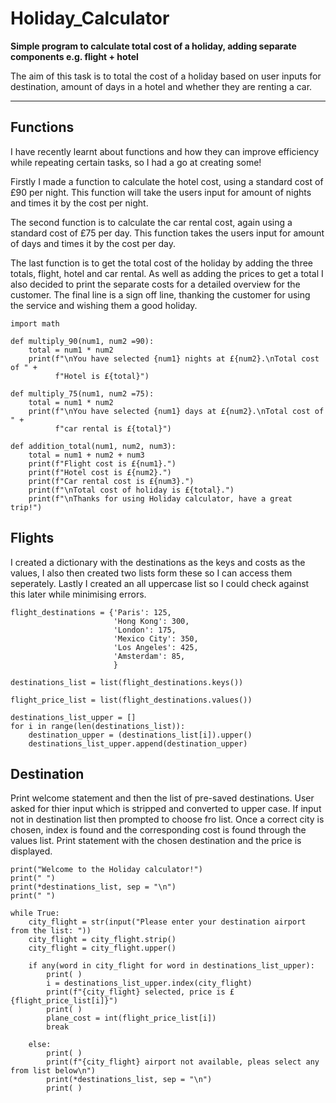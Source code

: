 # Holiday_Calculator
**Simple program to calculate total cost of a holiday, adding separate components e.g. flight + hotel**

The aim of this task is to total the cost of a holiday based on user inputs for destination, amount of days in a hotel and whether they are renting a car.

---
## Functions

I have recently learnt about functions and how they can improve efficiency while repeating certain tasks, so I had a go at creating some!

Firstly I made a function to calculate the hotel cost, using a standard cost of £90 per night. 
This function will take the users input for amount of nights and times it by the cost per night.

The second function is to calculate the car rental cost, again using a standard cost of £75 per day.
This function takes the users input for amount of days and times it by the cost per day. 

The last function is to get the total cost of the holiday by adding the three totals, flight, hotel and car rental.
As well as adding the prices to get a total I also decided to print the separate costs for a detailed overview for the customer.
The final line is a sign off line, thanking the customer for using the service and wishing them a good holiday.

    import math

    def multiply_90(num1, num2 =90):
        total = num1 * num2
        print(f"\nYou have selected {num1} nights at £{num2}.\nTotal cost of " +
              f"Hotel is £{total}")

    def multiply_75(num1, num2 =75):
        total = num1 * num2
        print(f"\nYou have selected {num1} days at £{num2}.\nTotal cost of " +
              f"car rental is £{total}")

    def addition_total(num1, num2, num3):
        total = num1 + num2 + num3
        print(f"Flight cost is £{num1}.")
        print(f"Hotel cost is £{num2}.")
        print(f"Car rental cost is £{num3}.")
        print(f"\nTotal cost of holiday is £{total}.")
        print(f"\nThanks for using Holiday calculator, have a great trip!")

## Flights

I created a dictionary with the destinations as the keys and costs as the values, I also then created two lists form these so I can access them seperately.
Lastly I created an all uppercase list so I could check against this later while minimising errors.

    flight_destinations = {'Paris': 125,
                           'Hong Kong': 300,
                           'London': 175,
                           'Mexico City': 350,
                           'Los Angeles': 425,
                           'Amsterdam': 85, 
                           }

    destinations_list = list(flight_destinations.keys())

    flight_price_list = list(flight_destinations.values())

    destinations_list_upper = []
    for i in range(len(destinations_list)):
        destination_upper = (destinations_list[i]).upper()
        destinations_list_upper.append(destination_upper)

## Destination

Print welcome statement and then the list of pre-saved destinations. 
User asked for thier input which is stripped and converted to upper case. 
If input not in destination list then prompted to choose fro list.
Once a correct city is chosen, index is found and the corresponding cost is found through the values list.
Print statement with the chosen destination and the price is displayed.

    print("Welcome to the Holiday calculator!")
    print(" ")
    print(*destinations_list, sep = "\n")
    print(" ")

    while True:
        city_flight = str(input("Please enter your destination airport from the list: "))
        city_flight = city_flight.strip()
        city_flight = city_flight.upper()

        if any(word in city_flight for word in destinations_list_upper):
            print( )
            i = destinations_list_upper.index(city_flight)
            print(f"{city_flight} selected, price is £{flight_price_list[i]}")
            print( )
            plane_cost = int(flight_price_list[i])
            break

        else:
            print( )
            print(f"{city_flight} airport not available, pleas select any from list below\n")
            print(*destinations_list, sep = "\n")
            print( )
